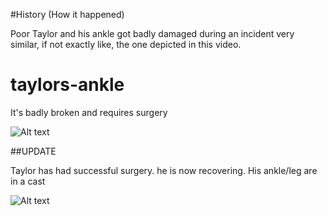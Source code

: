 #History (How it happened)

Poor Taylor and his ankle got badly damaged during an incident very similar, if not exactly like, the one depicted in this video.

[How It Happened]: https://vine.co/v/iZb65XYuvDM



# taylors-ankle
It's badly broken and requires surgery

![Alt text](https://i.ytimg.com/vi/7EjUVKlGASQ/maxresdefault.jpg "Taylor's Ankle")


##UPDATE

Taylor has had successful surgery. he is now recovering. His ankle/leg are in a cast

![Alt text](http://www.orthotape.com/assets/images/Cast%20Kits/pink%20short%20leg%20cast.JPG "Taylor's Ankle Update")
